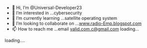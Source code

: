 - 👋 Hi, I’m @Universal-Developer23
- 👀 I’m interested in ...cybersecurity
- 🌱 I’m currently learning ...satellite operating system
- 💞️ I’m looking to collaborate on ...www.radio-Emp.blogspot.com
- 📫 How to reach me ...email valid.com.c@gmail.com
loading...
<!---
Universal-Developer23/Universal-Developer23 is a ✨ special ✨ repository because its `README.md` (this file) appears on my GitHub profile.
You can also contact me on satelite.internet.rf@protonmail.com to get an automatic program transmission...
--->
loading....
